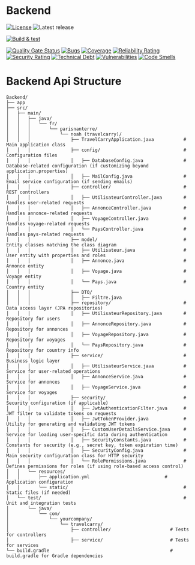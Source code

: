 # Backend
[![License](https://img.shields.io/badge/license-Apache%202.0-blue.svg)](LICENSE.txt)
![Latest release](https://img.shields.io/github/v/release/Devops-noah/Backend)

[![Build & test](https://github.com/Devops-noah/Backend/tree/main/.github/workflows/gradle-build.yml/badge.svg?branch=main)](https://github.com/Devops-noah/Backend/tree/main/.github/workflows/gradle-build.yml)

[![Quality Gate Status](https://sonarcloud.io/api/project_badges/measure?project=Devops-noah_Backend&metric=alert_status)](https://sonarcloud.io/summary/new_code?id=Devops-noah_Backend)
[![Bugs](https://sonarcloud.io/api/project_badges/measure?project=Devops-noah_Backend&metric=bugs)](https://sonarcloud.io/summary/new_code?id=Devops-noah_Backend)
[![Coverage](https://sonarcloud.io/api/project_badges/measure?project=Devops-noah_Backend&metric=coverage)](https://sonarcloud.io/summary/new_code?id=Devops-noah_Backend)
[![Reliability Rating](https://sonarcloud.io/api/project_badges/measure?project=Devops-noah_Backend&metric=reliability_rating)](https://sonarcloud.io/summary/new_code?id=Devops-noah_Backend)
[![Security Rating](https://sonarcloud.io/api/project_badges/measure?project=Devops-noah_Backend&metric=security_rating)](https://sonarcloud.io/summary/new_code?id=Devops-noah_Backend)
[![Technical Debt](https://sonarcloud.io/api/project_badges/measure?project=Devops-noah_Backend&metric=sqale_index)](https://sonarcloud.io/summary/new_code?id=Devops-noah_Backend)
[![Vulnerabilities](https://sonarcloud.io/api/project_badges/measure?project=Devops-noah_Backend&metric=vulnerabilities)](https://sonarcloud.io/summary/new_code?id=Devops-noah_Backend)
[![Code Smells](https://sonarcloud.io/api/project_badges/measure?project=Devops-noah_Backend&metric=code_smells)](https://sonarcloud.io/summary/new_code?id=Devops-noah_Backend)

# Backend Api Structure

```
Backend/
├── app
├── src/
│   ├── main/
│   │   ├── java/
│   │   │   └── fr/
│   │   │       └── parisnanterre/
│   │   │           └── noah (travelcarry)/
│   │   │               ├── TravelCarryApplication.java           # Main application class
│   │   │               ├── config/                               # Configuration files
│   │   │               │   ├── DatabaseConfig.java               # Database-related configuration (if customizing beyond application.properties)
│   │   │               │   ├── MailConfig.java                   # Email service configuration (if sending emails)
│   │   │               ├── controller/                           # REST controllers
│   │   │               │   ├── UtilisateurController.java        # Handles user-related requests
│   │   │               │   ├── AnnonceController.java            # Handles annonce-related requests
│   │   │               │   ├── VoyageController.java             # Handles voyage-related requests
│   │   │               │   └── PaysController.java               # Handles pays-related requests
│   │   │               ├── model/                                # Entity classes matching the class diagram
│   │   │               │   ├── Utilisateur.java                  # User entity with properties and roles
│   │   │               │   ├── Annonce.java                      # Annonce entity
│   │   │               │   ├── Voyage.java                       # Voyage entity
│   │   │               │   └── Pays.java                         # Country entity
│   │   │               ├── DTO/  
│   │   │               │   ├── Filtre.java                                                     
│   │   │               ├── repository/                           # Data access layer (JPA repositories)
│   │   │               │   ├── UtilisateurRepository.java        # Repository for users
│   │   │               │   ├── AnnonceRepository.java            # Repository for annonces
│   │   │               │   ├── VoyageRepository.java             # Repository for voyages
│   │   │               │   └── PaysRepository.java               # Repository for country info
│   │   │               ├── service/                              # Business logic layer
│   │   │               │   ├── UtilisateurService.java           # Service for user-related operations
│   │   │               │   ├── AnnonceService.java               # Service for annonces
│   │   │               │   ├── VoyageService.java                # Service for voyages
│   │   │               ├── security/                             # Security configuration (if applicable)
│   │   │               │   ├── JwtAuthenticationFilter.java      # JWT filter to validate tokens on requests
│   │   │               │   ├── JwtTokenProvider.java             # Utility for generating and validating JWT tokens
│   │   │               │   ├── CustomUserDetailsService.java     # Service for loading user-specific data during authentication
│   │   │               │   ├── SecurityConstants.java            # Constants for security (e.g., secret key, token expiration time)
│   │   │               │   ├── SecurityConfig.java               # Main security configuration class for HTTP security
│   │   │               │   └── RolePermissions.java              # Defines permissions for roles (if using role-based access control)
│   │   └── resources/
│   │       ├── application.yml                            # Application configuration
│   │       └── static/                                           # Static files (if needed)
│   └── test/                                                     # Unit and integration tests
│       └── java/
│           └── com/
│               └── yourcompany/
│                   └── travelcarry/
│                       ├── controller/                      # Tests for controllers
│                       ├── service/                         # Tests for services
└── build.gradle                                             # build.gradle for Gradle dependencies

```

